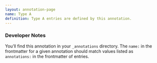 ```yaml
---
layout: annotation-page
name: Type A
definition: Type A entries are defined by this annotation.  
---
```


<div class="optional-notes">
    <h3>Developer Notes</h3>
    <p>You’ll find this annotation in your <code>_annotations</code> directory. The <code>name:</code> in the frontmatter for a given annotation should match values listed as <code>annotations:</code> in the frontmatter of entries.</p>
</div>
